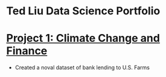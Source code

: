 # Ted Liu Data Science Portfolio


# [Project 1: Climate Change and Finance](https://github.com/tengtedliu/us_banking_data)
* Created a noval dataset of bank lending to U.S. Farms
